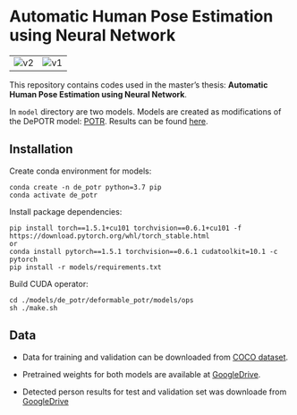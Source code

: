 # Automatic Human Pose Estimation using Neural Network

|               |                    |
|---------------|--------------------|
| ![v2](assets/v2.gif) | ![v1](assets/v1.gif) |


This repository contains codes used in the master’s thesis: **Automatic Human Pose Estimation using Neural Network**.

In `model` directory are two models. Models are created as modifications of the DePOTR model: [POTR](https://github.com/mhruz/POTR). Results can be found [here](https://github.com/strakaj/Automatic-Human-Pose-Estimation-using-Neural-Network/tree/main/scripts). 

## Installation
Create conda environment for models:
```
conda create -n de_potr python=3.7 pip
conda activate de_potr
```

Install package dependencies:

```
pip install torch==1.5.1+cu101 torchvision==0.6.1+cu101 -f https://download.pytorch.org/whl/torch_stable.html
or
conda install pytorch==1.5.1 torchvision==0.6.1 cudatoolkit=10.1 -c pytorch
pip install -r models/requirements.txt
```

Build CUDA operator:
```
cd ./models/de_potr/deformable_potr/models/ops
sh ./make.sh
```

## Data

- Data for training and validation can be downloaded from [COCO dataset]( https://cocodataset.org/#download).

- Pretrained weights for both models are available at [GoogleDrive](https://drive.google.com/drive/folders/1sZ5pej78TXvcp41wpdM3O6anq0J3vG0g?usp=sharing).

- Detected person results for test and validation set  was downloade from [GoogleDrive](https://drive.google.com/drive/folders/1fRUDNUDxe9fjqcRZ2bnF_TKMlO0nB_dk)
